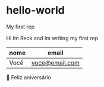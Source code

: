 # hello-world
My first rep

Hi Im Reck and Im writing my first rep

| nome    | email   |
|---------|---------|
| Você | voce@email.com |

🥳 Feliz aniversário


